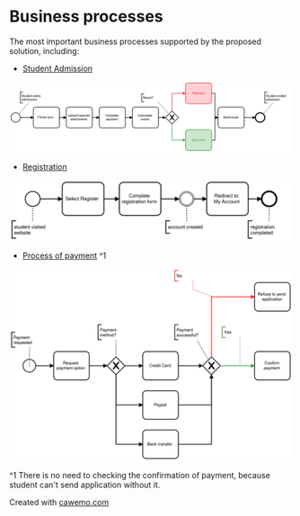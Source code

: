 # Business processes
The most important business processes supported by the proposed solution, including:
* [Student Admission](StudentAdmission.bpmn)

![alt text](./StudentAdmission.png "BPMN Student admission")

* [Registration](Registration.bpmn)

![alt text](./Registration.png "BPMN Registration")

* [Process of payment](ProcessOfPayment.bpmn) ^1

![alt text](./ProcessOfPayment.png "BPMN Process of payment")

^1 There is no need to checking the confirmation of payment, because student can't send application without it.

Created with [cawemo.com](https://cawemo.com/)